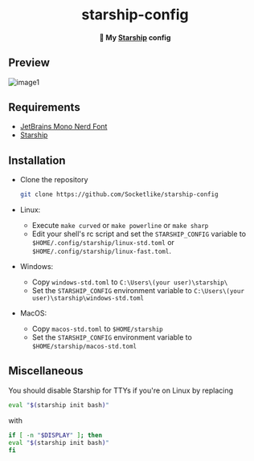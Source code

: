 <center>
  <h1 align="center">starship-config</h1>
  <h4 align="center">🎨 My <a href="https://starship.rs">Starship</a> config</h4>
</center>

## Preview
![image1](https://i.imgur.com/EPSpWOw.png)

## Requirements
- [JetBrains Mono Nerd Font](https://www.nerdfonts.com/font-downloads)
- [Starship](https://starship.rs)

## Installation
- Clone the repository
  
  ```bash
  git clone https://github.com/Socketlike/starship-config
  ```
- Linux:
  - Execute `make curved` or `make powerline` or `make sharp`
  - Edit your shell's rc script and set the `STARSHIP_CONFIG` variable to
    `$HOME/.config/starship/linux-std.toml` or  
    `$HOME/.config/starship/linux-fast.toml`.
- Windows:
  - Copy `windows-std.toml` to `C:\Users\(your user)\starship\`
  - Set the `STARSHIP_CONFIG` environment variable to `C:\Users\(your user)\starship\windows-std.toml`
- MacOS:
  - Copy `macos-std.toml` to `$HOME/starship`
  - Set the `STARSHIP_CONFIG` environment variable to `$HOME/starship/macos-std.toml`

## Miscellaneous
You should disable Starship for TTYs if you're on Linux by replacing
```bash
eval "$(starship init bash)"
```  
with  
```bash
if [ -n "$DISPLAY" ]; then
eval "$(starship init bash)"
fi
```
